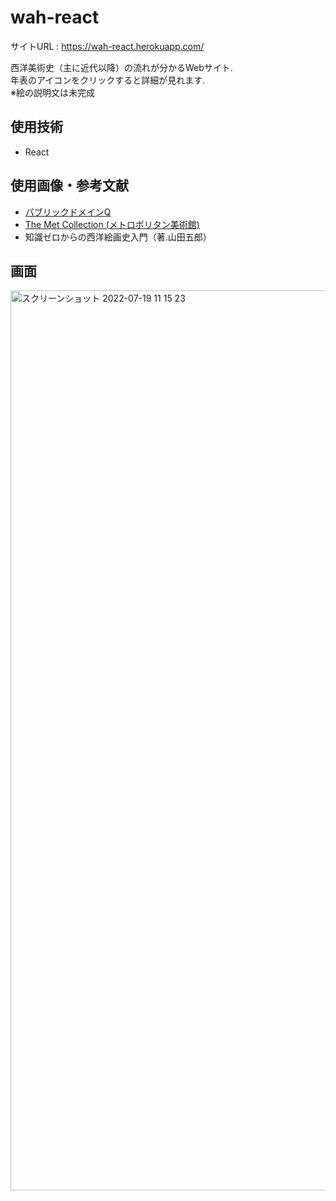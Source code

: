 # wah-react

サイトURL : https://wah-react.herokuapp.com/

西洋美術史（主に近代以降）の流れが分かるWebサイト.<br>
年表のアイコンをクリックすると詳細が見れます.<br>
※絵の説明文は未完成


## 使用技術
* React

## 使用画像・参考文献
* [パブリックドメインQ](https://publicdomainq.net/)
* [The Met Collection (メトロポリタン美術館)](https://www.metmuseum.org/art/collection)
* 知識ゼロからの西洋絵画史入門（著.山田五郎）

## 画面
<img width="1440" alt="スクリーンショット 2022-07-19 11 15 23" src="https://user-images.githubusercontent.com/76393580/179650220-f05434d2-43ac-4d01-ba4e-d66c4bcb88a7.png">
